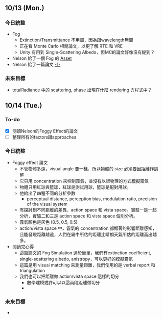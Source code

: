 ## 10/13 (Mon.)
### 今日統整
- Fog
	- Extinction/Transmittance 不用調，因為跟wavelength無關
	- 正在看 Monte Carlo 相關論文，以更了解 RTE 和 VRE
	- Unity 有用到 Single-Scattering Albedo，但MC的論文好像沒有提到？
- Nelson 給了一個 Fog 的 [Asset](https://assetstore.unity.com/packages/vfx/shaders/fullscreen-camera-effects/screen-space-fog-urp-307229?aid=1100ljSxt)
- Nelson 給了一篇論文 [-1-](https://www.nature.com/articles/s41598-021-93380-9.pdf)
### 未來目標
- totalRadiance 中的 scattering, phase 出現在什麼 rendering 方程式中？
## 10/14 (Tue.)
### To-do
- [x] 閱讀Nelson的Foggy Effect的論文
- [ ] 整理所有的factors跟approaches
### 今日統整
- Foggy effect 論文
	- 不管物體多遠，visual angle 要一樣，所以物體的 size 必須要因距離作調整
	- 它只用 concentration 來控制霧氣，並沒有以很物理的方式模擬霧氣
	- 物體只用紅球與籃球，紅球是測試用球，籃球是配對用球。
	- 他給出了四種不同的分析參數
		- perceptual distance, perception bias, modulation ratio, precision of the visual system
	- 有探討到不同距離的差異，action space 和 vista space。實驗一是一起分析，實驗二和三是 action space 和 vista space 個別分析。
	- 霧氣顏色是灰色 (0.5, 0.5, 0.5)
	- action/vista space 中，霧氣的 concentration 都顯著的影響距離感知，且能發現距離越遠，人們在霧中所估的距離比晴朗天氣所估的距離高出越多。
- 閱讀完心得
	- 這篇論文的 Fog Simulation 過於簡單，我們有extinction coefficient, single-scattering albedo, anistropy，可以更好的模擬霧氣
	- 這篇是用 visual matching 來測量距離，我們使用的是 verbal report 和 triangulation
	- 我們也可以把距離做 action/vista space 這樣的切分
		- 數學建模或許可以以這兩段距離做切分
		- 
### 未來目標
- 